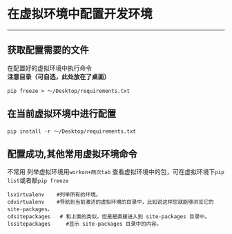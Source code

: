 # 在虚拟环境中配置开发环境

---

## 获取配置需要的文件

在配置好的虚拟环境中执行命令  
**注意目录（可自选，此处放在了桌面）**

```
pip freeze > ～/Desktop/requirements.txt
```

## 在当前虚拟环境中进行配置

```
pip install -r ～/Desktop/requirements.txt
```

## 配置成功,其他常用虚拟环境命令
不常用
列举虚拟环境用`workon+两次tab`
查看虚拟环境中的包，可在虚拟环境下`pip list`或者额`pip freeze`
```
lsvirtualenv    #列举所有的环境。
cdvirtualenv    #导航到当前激活的虚拟环境的目录中，比如说这样您就能够浏览它的 site-packages。
cdsitepackages   # 和上面的类似，但是是直接进入到 site-packages 目录中。
lssitepackages     #显示 site-packages 目录中的内容。
```



